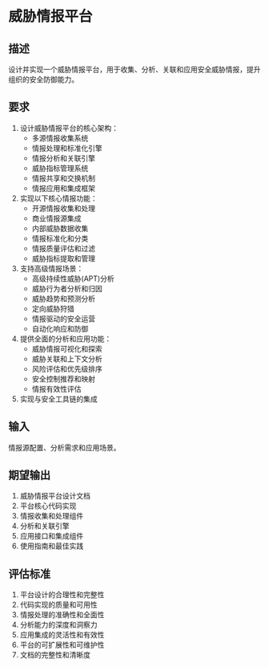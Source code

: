 # 威胁情报平台

## 描述
设计并实现一个威胁情报平台，用于收集、分析、关联和应用安全威胁情报，提升组织的安全防御能力。

## 要求
1. 设计威胁情报平台的核心架构：
   - 多源情报收集系统
   - 情报处理和标准化引擎
   - 情报分析和关联引擎
   - 威胁指标管理系统
   - 情报共享和交换机制
   - 情报应用和集成框架
2. 实现以下核心情报功能：
   - 开源情报收集和处理
   - 商业情报源集成
   - 内部威胁数据收集
   - 情报标准化和分类
   - 情报质量评估和过滤
   - 威胁指标提取和管理
3. 支持高级情报场景：
   - 高级持续性威胁(APT)分析
   - 威胁行为者分析和归因
   - 威胁趋势和预测分析
   - 定向威胁狩猎
   - 情报驱动的安全运营
   - 自动化响应和防御
4. 提供全面的分析和应用功能：
   - 威胁情报可视化和探索
   - 威胁关联和上下文分析
   - 风险评估和优先级排序
   - 安全控制推荐和映射
   - 情报有效性评估
5. 实现与安全工具链的集成

## 输入
情报源配置、分析需求和应用场景。

## 期望输出
1. 威胁情报平台设计文档
2. 平台核心代码实现
3. 情报收集和处理组件
4. 分析和关联引擎
5. 应用接口和集成组件
6. 使用指南和最佳实践

## 评估标准
1. 平台设计的合理性和完整性
2. 代码实现的质量和可用性
3. 情报处理的准确性和全面性
4. 分析能力的深度和洞察力
5. 应用集成的灵活性和有效性
6. 平台的可扩展性和可维护性
7. 文档的完整性和清晰度